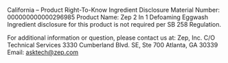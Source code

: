  
 
 
California – Product Right-To-Know Ingredient Disclosure 
Material Number: 000000000000296985 
Product Name: Zep 2 In 1 Defoaming Eggwash 
Ingredient disclosure for this product is not required per SB 258 Regulation. 
 
For additional information or question, please contact us at: 
Zep, Inc. 
C/O Technical Services 
3330 Cumberland Blvd. SE, Ste 700 
Atlanta, GA 30339 
Email: asktech@zep.com 
 
 
 
 

